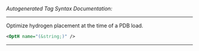 _Autogenerated Tag Syntax Documentation:_

---
Optimize hydrogen placement at the time of a PDB load.

```xml
<OptH name="(&string;)" />
```



---
